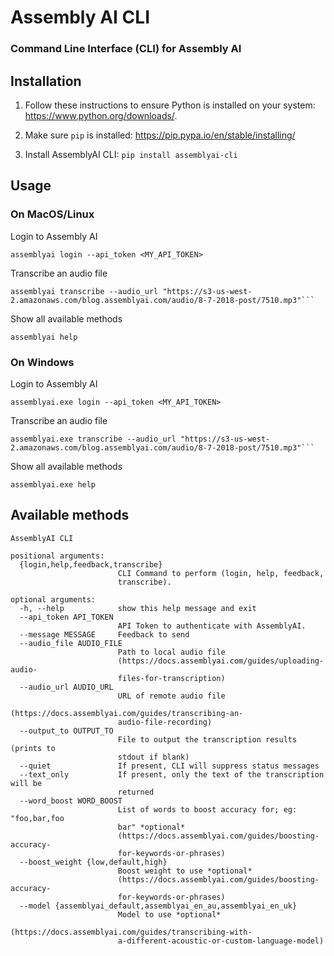 # Assembly AI CLI

### Command Line Interface (CLI) for Assembly AI

## Installation

1. Follow these instructions to ensure Python is installed on your system: https://www.python.org/downloads/.

2. Make sure `pip` is installed: https://pip.pypa.io/en/stable/installing/

3. Install AssemblyAI CLI: `pip install assemblyai-cli`

## Usage 

### On MacOS/Linux

Login to Assembly AI

```shell
assemblyai login --api_token <MY_API_TOKEN>
```

Transcribe an audio file

```shell
assemblyai transcribe --audio_url "https://s3-us-west-2.amazonaws.com/blog.assemblyai.com/audio/8-7-2018-post/7510.mp3"```
```

Show all available methods

```shell
assemblyai help
```

### On Windows

Login to Assembly AI

```shell
assemblyai.exe login --api_token <MY_API_TOKEN>
```

Transcribe an audio file

```shell
assemblyai.exe transcribe --audio_url "https://s3-us-west-2.amazonaws.com/blog.assemblyai.com/audio/8-7-2018-post/7510.mp3"```
```

Show all available methods

```shell
assemblyai.exe help
```

## Available methods

```shell
AssemblyAI CLI

positional arguments:
  {login,help,feedback,transcribe}
                        CLI Command to perform (login, help, feedback,
                        transcribe).

optional arguments:
  -h, --help            show this help message and exit
  --api_token API_TOKEN
                        API Token to authenticate with AssemblyAI.
  --message MESSAGE     Feedback to send
  --audio_file AUDIO_FILE
                        Path to local audio file
                        (https://docs.assemblyai.com/guides/uploading-audio-
                        files-for-transcription)
  --audio_url AUDIO_URL
                        URL of remote audio file
                        (https://docs.assemblyai.com/guides/transcribing-an-
                        audio-file-recording)
  --output_to OUTPUT_TO
                        File to output the transcription results (prints to
                        stdout if blank)
  --quiet               If present, CLI will suppress status messages
  --text_only           If present, only the text of the transcription will be
                        returned
  --word_boost WORD_BOOST
                        List of words to boost accuracy for; eg: "foo,bar,foo
                        bar" *optional*
                        (https://docs.assemblyai.com/guides/boosting-accuracy-
                        for-keywords-or-phrases)
  --boost_weight {low,default,high}
                        Boost weight to use *optional*
                        (https://docs.assemblyai.com/guides/boosting-accuracy-
                        for-keywords-or-phrases)
  --model {assemblyai_default,assemblyai_en_au,assemblyai_en_uk}
                        Model to use *optional*
                        (https://docs.assemblyai.com/guides/transcribing-with-
                        a-different-acoustic-or-custom-language-model)
```